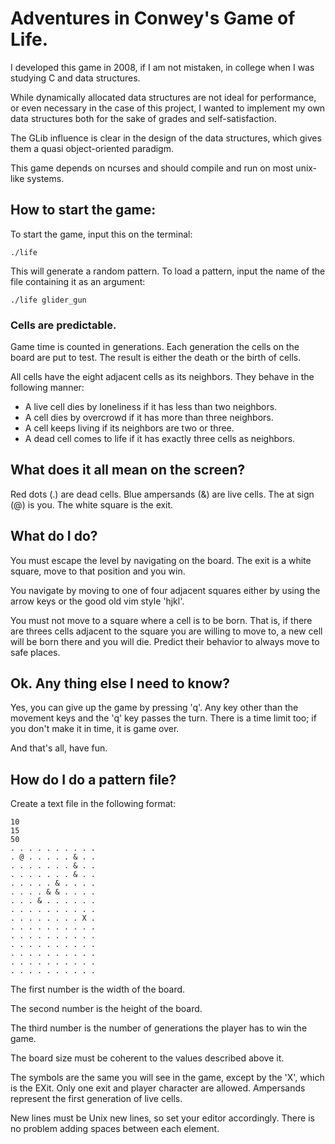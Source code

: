 
# Adventures in Conwey's Game of Life.

I developed this game in 2008, if I am not mistaken, in college when I was
studying C and data structures.

While dynamically allocated data structures are not ideal for performance,
or even necessary in the case of this project, I wanted to implement my
own data structures both for the sake of grades and self-satisfaction. 

The GLib influence is clear in the design of the data structures, which
gives them a quasi object-oriented paradigm.

This game depends on ncurses and should compile and run on most unix-like
systems.

## How to start the game:

To start the game, input this on the terminal:

```
./life
```

This will generate a random pattern. To load a pattern, input the name
of the file containing it as an argument:

```
./life glider_gun
```

### Cells are predictable.

Game time is counted in generations. Each generation the cells on
the board are put to test. The result is either the death or the
birth of cells.

All cells have the eight adjacent cells as its neighbors.
They behave in the following manner:

- A live cell dies by loneliness if it has less than two neighbors.
- A cell dies by overcrowd if it has more than three neighbors.
- A cell keeps living if its neighbors are two or three.
- A dead cell comes to life if it has exactly three cells as neighbors.

## What does it all mean on the screen?

Red dots (.) are dead cells. Blue ampersands (&) are live cells.
The at sign (@) is you. The white square is the exit.


## What do I do?

You must escape the level by navigating on the board. The exit is a
white square, move to that position and you win.

You navigate by moving to one of four adjacent squares either by using
the arrow keys or the good old vim style 'hjkl'.

You must not move to a square where a cell is to be born. That is, if
there are threes cells adjacent to the square you are willing to move to,
a new cell will be born there and you will die. Predict their behavior
to always move to safe places.

## Ok. Any thing else I need to know?

Yes, you can give up the game by pressing 'q'.
Any key other than the movement keys and the 'q' key passes the turn.
There is a time limit too; if you don't make it in time, it is game over. 

And that's all, have fun.



## How do I do a pattern file?

Create a text file in the following format:

```
10
15
50
. . . . . . . . . .
. @ . . . . . & . .
. . . . . . . & . .
. . . . . . . & . .
. . . . . & . . . .
. . . . & & . . . .
. . . & . . . . . .
. . . . . . . . . .
. . . . . . . . X .
. . . . . . . . . .
. . . . . . . . . .
. . . . . . . . . .
. . . . . . . . . .
. . . . . . . . . .
. . . . . . . . . .
```

The first number is the width of the board.

The second number is the height of the board.

The third number is the number of generations the player has to win the
game.

The board size must be coherent to the values described above it.

The symbols are the same you will see in the game, except by the 'X',
which is the EXit. Only one exit and player character are allowed. 
Ampersands represent the first generation of live cells.

New lines must be Unix new lines, so set your editor accordingly.
There is no problem adding spaces between each element.

